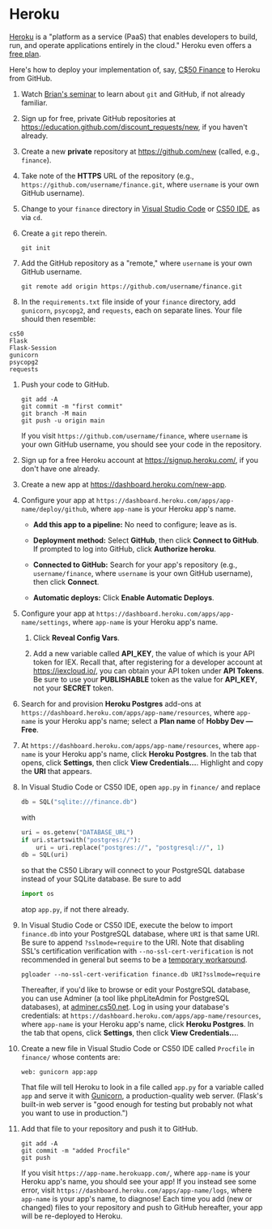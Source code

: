 # Heroku

[Heroku](https://www.heroku.com/) is a "platform as a service (PaaS) that enables developers to build, run, and operate applications entirely in the cloud." Heroku even offers a [free plan](https://www.heroku.com/pricing).

Here's how to deploy your implementation of, say, [C$50 Finance](https://cs50.harvard.edu/x/2020/tracks/web/finance/) to Heroku from GitHub.

1. Watch [Brian's seminar](https://youtu.be/MJUJ4wbFm_A) to learn about `git` and GitHub, if not already familiar.

1. Sign up for free, private GitHub repositories at <https://education.github.com/discount_requests/new>, if you haven't already.

1. Create a new **private** repository at <https://github.com/new> (called, e.g., `finance`).

1. Take note of the **HTTPS** URL of the repository (e.g., `https://github.com/username/finance.git`, where `username` is your own GitHub username).

1. Change to your `finance` directory in [Visual Studio Code](https://cs50.readthedocs.io/code/) or [CS50 IDE](https://cs50.readthedocs.io/ide/), as via `cd`.

1. Create a `git` repo therein.

    ```
    git init
    ```

1. Add the GitHub repository as a "remote," where `username` is your own GitHub username.

    ```
    git remote add origin https://github.com/username/finance.git
    ```

1. In the `requirements.txt` file inside of your `finance` directory, add `gunicorn`, `psycopg2`, and `requests`, each on separate lines. Your file should then resemble:

```
cs50
Flask
Flask-Session
gunicorn
psycopg2
requests
```

1. Push your code to GitHub.

    ```text
    git add -A
    git commit -m "first commit"
    git branch -M main
    git push -u origin main
    ```
    If you visit `https://github.com/username/finance`, where `username` is your own GitHub username, you should see your code in the repository.

1. Sign up for a free Heroku account at <https://signup.heroku.com/>, if you don't have one already.

1. Create a new app at <https://dashboard.heroku.com/new-app>.

1. Configure your app at `https://dashboard.heroku.com/apps/app-name/deploy/github`, where `app-name` is your Heroku app's name.

    * **Add this app to a pipeline:** No need to configure; leave as is.

    * **Deployment method:** Select **GitHub**, then click **Connect to GitHub**. If prompted to log into GitHub, click **Authorize heroku**.

    * **Connected to GitHub:** Search for your app's repository (e.g., `username/finance`, where `username` is your own GitHub username), then click **Connect**.

    * **Automatic deploys:** Click **Enable Automatic Deploys**.

1. Configure your app at `https://dashboard.heroku.com/apps/app-name/settings`, where `app-name` is your Heroku app's name.

    1. Click **Reveal Config Vars**.

    1. Add a new variable called **API_KEY**, the value of which is your API token for IEX. Recall that, after registering for a developer account at <https://iexcloud.io/>, you can obtain your API token under **API Tokens**. Be sure to use your **PUBLISHABLE** token as the value for **API_KEY**, not your **SECRET** token.

1. Search for and provision **Heroku Postgres** add-ons at `https://dashboard.heroku.com/apps/app-name/resources`, where `app-name` is your Heroku app's name; select a **Plan name** of **Hobby Dev — Free**.

1. At `https://dashboard.heroku.com/apps/app-name/resources`, where `app-name` is your Heroku app's name, click **Heroku Postgres**. In the tab that opens, click **Settings**, then click **View Credentials...**. Highlight and copy the **URI** that appears.

1. In Visual Studio Code or CS50 IDE, open `app.py` in `finance/` and replace

    ```py
    db = SQL("sqlite:///finance.db")
    ```

    with

    ```py
    uri = os.getenv("DATABASE_URL")
    if uri.startswith("postgres://"):
        uri = uri.replace("postgres://", "postgresql://", 1)
    db = SQL(uri)
    ```

    so that the CS50 Library will connect to your PostgreSQL database instead of your SQLite database. Be sure to add

    ```py
    import os
    ```

    atop `app.py`, if not there already.

1. In Visual Studio Code or CS50 IDE, execute the below to import `finance.db` into your PostgreSQL database, where `URI` is that same URI. Be sure to append `?sslmode=require` to the URI. Note that disabling SSL's certification verification with `--no-ssl-cert-verification` is not recommended in general but seems to be a [temporary workaround](https://github.com/dimitri/pgloader/commit/16dda01f371f033e0df75d80127643605df7830f).

    ```
    pgloader --no-ssl-cert-verification finance.db URI?sslmode=require
    ```

    Thereafter, if you'd like to browse or edit your PostgreSQL database, you can use Adminer (a tool like phpLiteAdmin for PostgreSQL databases), at [adminer.cs50.net](https://adminer.cs50.net/). Log in using your database's credentials: at `https://dashboard.heroku.com/apps/app-name/resources`, where `app-name` is your Heroku app's name, click **Heroku Postgres**. In the tab that opens, click **Settings**, then click **View Credentials...**.

1. Create a new file in Visual Studio Code or CS50 IDE called `Procfile` in `finance/` whose contents are:

    ```
    web: gunicorn app:app
    ```

   That file will tell Heroku to look in a file called `app.py` for a variable called `app` and serve it with [Gunicorn](http://gunicorn.org/), a production-quality web server. (Flask's built-in web server is "good enough for testing but probably not what you want to use in production.")

1. Add that file to your repository and push it to GitHub.

    ```text
    git add -A
    git commit -m "added Procfile"
    git push
    ```

    If you visit `https://app-name.herokuapp.com/`, where `app-name` is your Heroku app's name, you should see your app! If you instead see some error, visit `https://dashboard.heroku.com/apps/app-name/logs`, where `app-name` is your app's name, to diagnose! Each time you add (new or changed) files to your repository and push to GitHub hereafter, your app will be re-deployed to Heroku.
